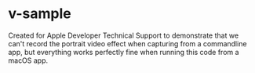 # v-sample

Created for Apple Developer Technical Support to demonstrate that we can't record the portrait video effect when capturing from a commandline app, but everything works perfectly fine when running this code from a macOS app.

